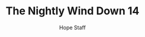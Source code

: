 ---
image: /assets/img/nwd/14_nwd_1peter_5_7_tlb.png
title: The Nightly Wind Down 14
categories:
  - The Nightly Wind Down
author: Hope Staff
notes: The Nightly Wind Down 14
embed: >-
  EMBED_GOES_HERE
transcript: >-
  SOME LINES OF TEXT START HERE
---